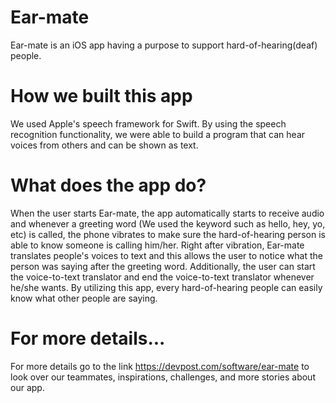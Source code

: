 # Ear-mate
Ear-mate is an iOS app having a purpose to support hard-of-hearing(deaf) people.
# How we built this app
We used Apple's speech framework for Swift. 
By using the speech recognition functionality, we were able to build a program that can hear voices from others and can be shown as text.
# What does the app do?
When the user starts Ear-mate, the app automatically starts to receive audio and whenever a greeting word (We used the keyword such as hello, hey, yo, etc) is called, the phone vibrates to make sure the hard-of-hearing person is able to know someone is calling him/her. 
Right after vibration, Ear-mate translates people's voices to text and this allows the user to notice what the person was saying after the greeting word. Additionally, the user can start the voice-to-text translator and end the voice-to-text translator whenever he/she wants. By utilizing this app, every hard-of-hearing people can easily know what other people are saying.
# For more details...
For more details go to the link https://devpost.com/software/ear-mate to look over our teammates, inspirations, challenges, and more stories about our app.
